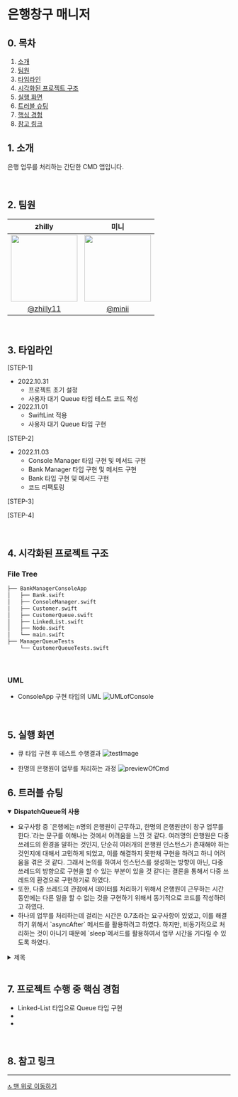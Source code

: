# 은행창구 매니저

## 0. 목차
1. [소개](#1-소개)
2. [팀원](#2-팀원)
3. [타임라인](#3-타임라인)
4. [시각화된 프로젝트 구조](#4-시각화된-프로젝트-구조)
5. [실행 화면](#5-실행-화면)
6. [트러블 슈팅](#6-트러블-슈팅)
7. [핵심 경험](#7-프로젝트-수행-중-핵심-경험)
8. [참고 링크](#8-참고-링크)

## 1. 소개
은행 업무를 처리하는 간단한 CMD 앱입니다.

<br>

## 2. 팀원
<div align="center">

| zhilly | 미니 |
| :---: | :---: |
| <img src=https://user-images.githubusercontent.com/99257965/190572502-b7a41ed7-3c1b-44af-8b03-77d7e49d4705.png width=150> | <img src=https://i.imgur.com/i6XRuQE.jpg width=150> |
| [@zhilly11](https://github.com/zhilly11) | [@minii](https://github.com/leegyoungmin) |

</div>


<br>

## 3. 타임라인
[STEP-1]
- 2022.10.31
     - 프로젝트 초기 설정
     - 사용자 대기 Queue 타입 테스트 코드 작성
- 2022.11.01
     - SwiftLint 적용
     - 사용자 대기 Queue 타입 구현


[STEP-2]
 - 2022.11.03
     - Console Manager 타입 구현 및 메서드 구현
     - Bank Manager 타입 구현 및 메서드 구현
     - Bank 타입 구현 및 메서드 구현
     - 코드 리팩토링


[STEP-3]

[STEP-4]

<br>

## 4. 시각화된 프로젝트 구조
### File Tree

```bash
├── BankManagerConsoleApp
│   ├── Bank.swift
│   ├── ConsoleManager.swift
│   ├── Customer.swift
│   ├── CustomerQueue.swift
│   ├── LinkedList.swift
│   ├── Node.swift
│   └── main.swift
├── ManagerQueueTests
    └── CustomerQueueTests.swift
```
<br>

### UML
- ConsoleApp 구현 타입의 UML
![UMLofConsole](https://i.imgur.com/3vJxP9O.jpg)

<br>

## 5. 실행 화면
- 큐 타입 구현 후 테스트 수행결과
![testImage](https://i.imgur.com/7oC1mdo.png)

- 한명의 은행원이 업무를 처리하는 과정
![previewOfCmd](https://i.imgur.com/11t6i1E.gif)



## 6. 트러블 슈팅
<details open>
    <summary><strong>DispatchQueue의 사용</strong></summary>
    <ul>
        <li>요구사항 중 `은행에는 n명의 은행원이 근무하고, 한명의 은행원만이 창구 업무를 한다.`라는 문구를 이해나는 것에서 어려움을 느낀 것 같다. 여러명의 은행원은 다중 쓰레드의 환경을 말하는 것인지, 단순히 여러개의 은행원 인스턴스가 존재해야 하는 것인지에 대해서 고민하게 되었고, 이를 해결하지 못한채 구현을 하려고 하니 어려움을 겪은 것 같다. 그래서 논의를 하여서 인스턴스를 생성하는 방향이 아닌, 다중 쓰레드의 방향으로 구현을 할 수 있는 부분이 있을 것 같다는 결론을 통해서 다중 쓰레드의 환경으로 구현하기로 하였다.</li>
        <li>또한, 다중 쓰레드의 관점에서 데이터를 처리하기 위해서 은행원이 근무하는 시간 동안에는 다른 일을 할 수 없는 것을 구현하기 위해서 동기적으로 코드를 작성하려고 하였다.</li>
        <li>하나의 업무를 처리하는데 걸리는 시간은 0.7초라는 요구사항이 있었고, 이를 해결하기 위해서 `asyncAfter` 메서드를 활용하려고 하였다. 하지만, 비동기적으로 처리하는 것이 아니기 때문에 `sleep`메서드를 활용하여서 업무 시간을 기다릴 수 있도록 하였다.</li>
    </ul>

</details>

<details>
    <summary>제목</summary>


</details>
    
    
<br>

## 7. 프로젝트 수행 중 핵심 경험
- Linked-List 타입으로 Queue 타입 구현
-
-


<br>

## 8. 참고 링크



---
[🔝 맨 위로 이동하기](#계산기)
